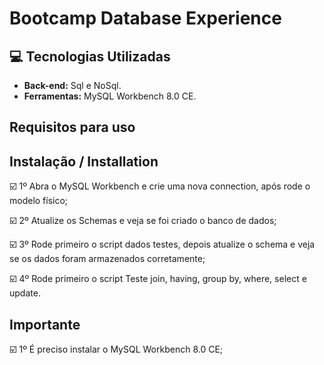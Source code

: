 # Bootcamp Database Experience
 
## :computer: Tecnologias Utilizadas
 
* **Back-end:** Sql e NoSql.
* **Ferramentas:** MySQL Workbench 8.0 CE.
 
## Requisitos para uso
 
## Instalação / Installation
 
 
☑️ 1º Abra o MySQL Workbench e crie uma nova connection, após rode o modelo físico;
 
☑️ 2º Atualize os Schemas e veja se foi criado o banco de dados;
 
☑️ 3º Rode primeiro o script dados testes, depois atualize o schema e veja se os dados foram armazenados corretamente;

☑️ 4º Rode primeiro o script Teste join, having, group by, where, select e update. 

## Importante
 
☑️ 1º É preciso instalar o MySQL Workbench 8.0 CE;
 

